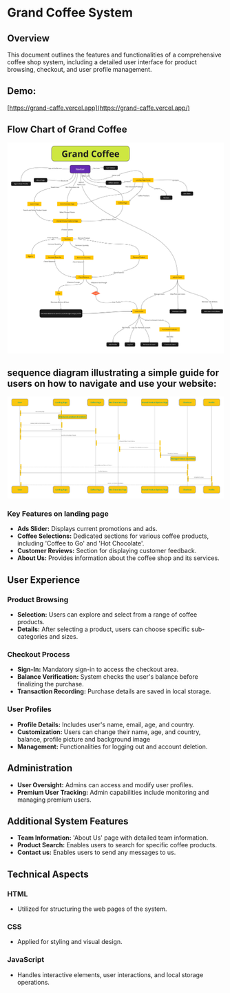 # Grand Coffee System

## Overview
This document outlines the features and functionalities of a comprehensive coffee shop system, including a detailed user interface for product browsing, checkout, and user profile management.

## Demo: 
[https://grand-caffe.vercel.app](https://grand-caffe.vercel.app/)


## Flow Chart of Grand Coffee
![Flowchart of Grand Coffee System](assets/docs/flow-chart.jpg)

## sequence diagram illustrating a simple guide for users on how to navigate and use your website:
![use case](assets/docs/use-case.jpg)




### Key Features on landing page 
- **Ads Slider:** Displays current promotions and ads.
- **Coffee Selections:** Dedicated sections for various coffee products, including 'Coffee to Go' and 'Hot Chocolate'.
- **Customer Reviews:** Section for displaying customer feedback.
- **About Us:** Provides information about the coffee shop and its services.

## User Experience

### Product Browsing
- **Selection:** Users can explore and select from a range of coffee products.
- **Details:** After selecting a product, users can choose specific sub-categories and sizes.

### Checkout Process
- **Sign-In:** Mandatory sign-in to access the checkout area.
- **Balance Verification:** System checks the user's balance before finalizing the purchase.
- **Transaction Recording:** Purchase details are saved in local storage.

### User Profiles
- **Profile Details:** Includes user's name, email, age, and country.
- **Customization:** Users can change their name, age, and country, balance, profile picture and background image 
- **Management:** Functionalities for logging out and account deletion.

## Administration
- **User Oversight:** Admins can access and modify user profiles.
- **Premium User Tracking:** Admin capabilities include monitoring and managing premium users.

## Additional System Features
- **Team Information:** 'About Us' page with detailed team information.
- **Product Search:** Enables users to search for specific coffee products.
- **Contact us:** Enables users to send any messages to us.

## Technical Aspects
### HTML
- Utilized for structuring the web pages of the system.

### CSS
- Applied for styling and visual design.

### JavaScript
- Handles interactive elements, user interactions, and local storage operations.

